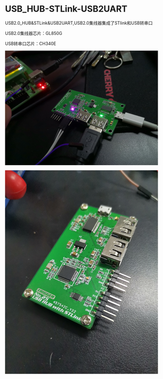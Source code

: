 # USB_HUB-STLink-USB2UART
USB2.0_HUB&amp;STLink&amp;USB2UART,USB2.0集线器集成了STlink和USB转串口

USB2.0集线器芯片：GL850G

USB转串口芯片：CH340E

![IMG_20200928_213431](https://github.com/Trigger-CN/USB_HUB-STLink-USB2UART/blob/master/images/IMG_20200928_213431.jpg)

![IMG_20200929_112921](https://github.com/Trigger-CN/USB_HUB-STLink-USB2UART/blob/master/images/IMG_20200929_112921.jpg)
